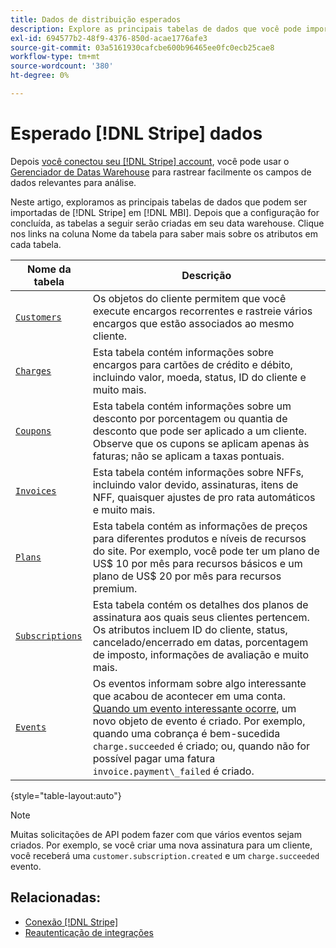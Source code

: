 ```yaml
---
title: Dados de distribuição esperados
description: Explore as principais tabelas de dados que você pode importar do Stripe para [!DNL MBI].
exl-id: 694577b2-48f9-4376-850d-acae1776afe3
source-git-commit: 03a5161930cafcbe600b96465ee0fc0ecb25cae8
workflow-type: tm+mt
source-wordcount: '380'
ht-degree: 0%

---
```


# Esperado [!DNL Stripe] dados

Depois [você conectou seu [!DNL Stripe] account](../integrations/stripe.md), você pode usar o [Gerenciador de Datas Warehouse](../../../data-analyst/data-warehouse-mgr/tour-dwm.md) para rastrear facilmente os campos de dados relevantes para análise.

Neste artigo, exploramos as principais tabelas de dados que podem ser importadas de [!DNL Stripe] em [!DNL MBI]. Depois que a configuração for concluída, as tabelas a seguir serão criadas em seu data warehouse. Clique nos links na coluna Nome da tabela para saber mais sobre os atributos em cada tabela.

| **Nome da tabela** | **Descrição** |
|-----|-----|
| [`Customers`](https://stripe.com/docs/api/curl#customer_object) | Os objetos do cliente permitem que você execute encargos recorrentes e rastreie vários encargos que estão associados ao mesmo cliente. |
| [`Charges`](https://stripe.com/docs/api/curl#charge_object) | Esta tabela contém informações sobre encargos para cartões de crédito e débito, incluindo valor, moeda, status, ID do cliente e muito mais. |
| [`Coupons`](https://stripe.com/docs/api/curl#coupon_object) | Esta tabela contém informações sobre um desconto por porcentagem ou quantia de desconto que pode ser aplicado a um cliente. Observe que os cupons se aplicam apenas às faturas; não se aplicam a taxas pontuais. |
| [`Invoices`](https://stripe.com/docs/api/curl#invoice_object) | Esta tabela contém informações sobre NFFs, incluindo valor devido, assinaturas, itens de NFF, quaisquer ajustes de pro rata automáticos e muito mais. |
| [`Plans`](https://stripe.com/docs/api/curl#plan_object) | Esta tabela contém as informações de preços para diferentes produtos e níveis de recursos do site. Por exemplo, você pode ter um plano de US$ 10 por mês para recursos básicos e um plano de US$ 20 por mês para recursos premium. |
| [`Subscriptions`](https://stripe.com/docs/api/curl#subscription_object) | Esta tabela contém os detalhes dos planos de assinatura aos quais seus clientes pertencem. Os atributos incluem ID do cliente, status, cancelado/encerrado em datas, porcentagem de imposto, informações de avaliação e muito mais. |
| [`Events`](https://stripe.com/docs/api/curl#event_object) | Os eventos informam sobre algo interessante que acabou de acontecer em uma conta. [Quando um evento interessante ocorre](https://stripe.com/docs/api/curl#event_types), um novo objeto de evento é criado. Por exemplo, quando uma cobrança é bem-sucedida `charge.succeeded` é criado; ou, quando não for possível pagar uma fatura `invoice.payment\_failed` é criado. |

{style=&quot;table-layout:auto&quot;}

>[!NOTE]
>
>Muitas solicitações de API podem fazer com que vários eventos sejam criados. Por exemplo, se você criar uma nova assinatura para um cliente, você receberá uma `customer.subscription.created` e um  `charge.succeeded` evento.

## Relacionadas:

* [Conexão [!DNL Stripe]](../integrations/stripe.md)
* [Reautenticação de integrações](https://support.magento.com/hc/en-us/articles/360016733151)
